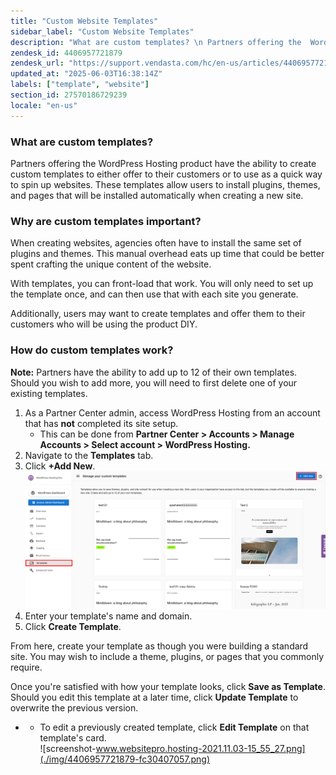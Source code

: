 ```yaml
---
title: "Custom Website Templates"
sidebar_label: "Custom Website Templates"
description: "What are custom templates? \n Partners offering the  WordPress Hosting  product have the ability to create custom templates to either offer to their customers o"
zendesk_id: 4406957721879
zendesk_url: "https://support.vendasta.com/hc/en-us/articles/4406957721879-Custom-Website-Templates"
updated_at: "2025-06-03T16:38:14Z"
labels: ["template", "website"]
section_id: 27570186729239
locale: "en-us"
---
```


### What are custom templates?

Partners offering the WordPress Hosting product have the ability to create custom templates to either offer to their customers or to use as a quick way to spin up websites. These templates allow users to install plugins, themes, and pages that will be installed automatically when creating a new site.

### Why are custom templates important?

When creating websites, agencies often have to install the same set of plugins and themes. This manual overhead eats up time that could be better spent crafting the unique content of the website.

With templates, you can front-load that work. You will only need to set up the template once, and can then use that with each site you generate.

Additionally, users may want to create templates and offer them to their customers who will be using the product DIY.

### How do custom templates work?

**Note:** Partners have the ability to add up to 12 of their own templates. Should you wish to add more, you will need to first delete one of your existing templates.

1.  As a Partner Center admin, access WordPress Hosting from an account that has **not** completed its site setup.
    *   This can be done from **Partner Center > Accounts > Manage Accounts > Select account > WordPress Hosting.**
2.  Navigate to the **Templates** tab.
3.  Click **+Add New**.![](./img/4406957721879-9c75a6e9dd.png)
4.  Enter your template's name and domain.
5.  Click **Create Template**.

From here, create your template as though you were building a standard site. You may wish to include a theme, plugins, or pages that you commonly require.

Once you're satisfied with how your template looks, click **Save as Template**. Should you edit this template at a later time, click **Update Template** to overwrite the previous version.

*   *   To edit a previously created template, click **Edit Template** on that template's card.  
        ![screenshot-www.websitepro.hosting-2021.11.03-15_55_27.png](./img/4406957721879-fc30407057.png)

